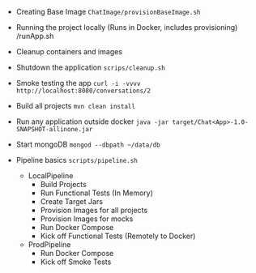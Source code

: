 
* Creating Base Image
`ChatImage/provisionBaseImage.sh`

* Running the project locally (Runs in Docker, includes provisioning)
<ProjectName>/runApp.sh

* Cleanup containers and images

* Shutdown the application 
``scrips/cleanup.sh``
* Smoke testing the app
``curl -i -vvvv http://localhost:8080/conversations/2``

* Build all projects
 `mvn clean install`

* Run any application outside docker
`java -jar target/Chat<App>-1.0-SNAPSHOT-allinone.jar`

* Start mongoDB
`mongod --dbpath ~/data/db`

* Pipeline basics
``scripts/pipeline.sh``
  - LocalPipeline
    - Build Projects
    - Run Functional Tests (In Memory)
    - Create Target Jars
    - Provision Images for all projects
    - Provision Images for mocks
    - Run Docker Compose
    - Kick off Functional Tests (Remotely to Docker)
  - ProdPipeline
    - Run Docker Compose
    - Kick off Smoke Tests  
    


